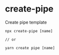 # create-pipe
Create pipe template


```
npx create-pipe [name]

// or 

yarn create pipe [name]
```
